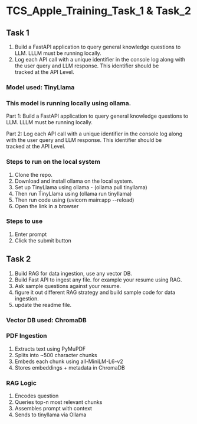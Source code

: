 # TCS_Apple_Training_Task_1 & Task_2

## Task 1
1. Build a FastAPI application to query general knowledge questions to LLM. LLLM must be running locally. 
2. Log each API call with a unique identifier in the console log along with the user query and LLM response. This identifier should be tracked at the API Level.

### Model used: TinyLlama

### This model is running locally using ollama.
Part 1: Build a FastAPI application to query general knowledge questions to LLM. LLLM must be running locally. 

Part 2: Log each API call with a unique identifier in the console log along with the user query and LLM response. This identifier should be tracked at the API Level.



### Steps to run on the local system
1. Clone the repo.
2. Download and install ollama on the local system.
3. Set up TinyLlama using ollama - (ollama pull tinyllama)
4. Then run TinyLlama using (ollama run tinyllama)
5. Then run code using (uvicorn main:app --reload)
6. Open the link in a browser

### Steps to use
1. Enter prompt
2. Click the submit button


## Task 2
1. Build RAG for data ingestion, use any vector DB. 
2. ⁠Build Fast API to ingest any file. for example your resume using RAG.
3. ⁠Ask sample questions against your resume.
4. ⁠figure it out different RAG strategy and build sample code for data ingestion.
5. ⁠update the readme file.

   
### Vector DB used: ChromaDB

### PDF Ingestion
1. Extracts text using PyMuPDF
2. Splits into ~500 character chunks
3. Embeds each chunk using all-MiniLM-L6-v2
4. Stores embeddings + metadata in ChromaDB


### RAG Logic
1. Encodes question
2. Queries top-n most relevant chunks
3. Assembles prompt with context
4. Sends to tinyllama via Ollama

